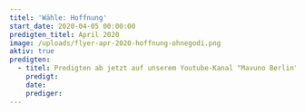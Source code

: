 ```yaml
---
titel: 'Wähle: Hoffnung'
start_date: 2020-04-05 00:00:00
predigten_titel: April 2020
image: /uploads/flyer-apr-2020-hoffnung-ohnegodi.png
aktiv: true
predigten:
  - titel: Predigten ab jetzt auf unserem Youtube-Kanal "Mavuno Berlin"
    predigt:
    date:
    prediger:
---
```


